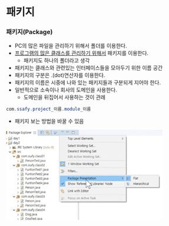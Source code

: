 # 패키지

### 패키지(Package)

- PC의 많은 파일을 관리하기 위해서 폴더를 이용한다.
- <u>프로그램의 많은 클래스를 관리하기 위해서</u> 패키지를 이용한다.
  - 패키지도 하나의 폴더라고 생각
- 패키지는 클래스와 관련있는 인터페이스들을 모아두기 위한 이름 공간
- 패키지의 구분은 .(dot)연산자를 이용한다.
- 패키지의 이름은 시중에 나와 있는 패키지들과 구분되게 지어야 한다.
- 일반적으로 소속이나 회사의 도메인을 사용한다.
  - 도메인을 뒤집어서 사용하는 것이 관례

```java
com.ssafy.project_이름.module_이름
```

- 패키지 보는 방법을 바꿀 수 있음

<img src="assets/image-20221219170957276.png" alt="image-20221219170957276" style="zoom:67%;" />
